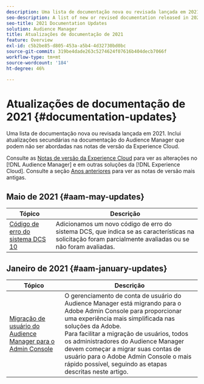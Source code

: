 ```yaml
---
description: Uma lista de documentação nova ou revisada lançada em 2021. Inclui atualizações secundárias na documentação do Audience Manager que podem não ser abordadas nas notas de versão da Experience Cloud.
seo-description: A list of new or revised documentation released in 2021. Includes minor updates to the Audience Manager documentation that might not be covered in the Experience Cloud release notes.
seo-title: 2021 Documentation Updates
solution: Audience Manager
title: Atualizações de documentação de 2021
feature: Overview
exl-id: c5b2be85-d805-453a-a5b4-4d32730bd0bc
source-git-commit: 319be4dade263c5274624f07616b404decb7066f
workflow-type: tm+mt
source-wordcount: '184'
ht-degree: 46%

---
```


# Atualizações de documentação de 2021 {#documentation-updates}

Uma lista de documentação nova ou revisada lançada em 2021. Inclui atualizações secundárias na documentação do Audience Manager que podem não ser abordadas nas notas de versão da Experience Cloud.

Consulte as [Notas de versão da Experience Cloud](https://experienceleague.adobe.com/docs/release-notes/experience-cloud/current.html) para ver as alterações no [!DNL Audience Manager] e em outras soluções da [!DNL Experience Cloud]. Consulte a seção [Anos anteriores](../docs-updates/docs-2020.md) para ver as notas de versão mais antigas.

## Maio de 2021 {#aam-may-updates}

| Tópico | Descrição |
|--- |----|
| [Código de erro do sistema DCS 10](../api/dcs-intro/dcs-api-reference/dcs-error-codes.md) | Adicionamos um novo código de erro do sistema DCS, que indica se as características na solicitação foram parcialmente avaliadas ou se não foram avaliadas. |

## Janeiro de 2021 {#aam-january-updates}

| Tópico | Descrição |
|--- |----|
| [Migração de usuário do Audience Manager para o Admin Console](/help/using/features/administration/admin-console-migration.md) | O gerenciamento de conta de usuário do Audience Manager está migrando para o Adobe Admin Console para proporcionar uma experiência mais simplificada nas soluções da Adobe. <br> Para facilitar a migração de usuários, todos os administradores do Audience Manager devem começar a migrar suas contas de usuário para o Adobe Admin Console o mais rápido possível, seguindo as etapas descritas neste artigo. |
